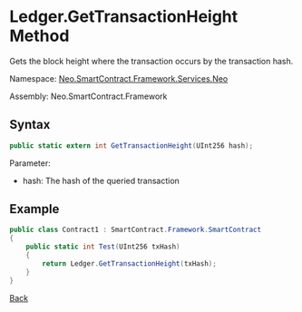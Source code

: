 # Ledger.GetTransactionHeight Method

Gets the block height where the transaction occurs by the transaction hash.

Namespace: [Neo.SmartContract.Framework.Services.Neo](../neo.md)

Assembly: Neo.SmartContract.Framework

## Syntax

```c#
public static extern int GetTransactionHeight(UInt256 hash);
```

Parameter:

- hash: The hash of the queried transaction

## Example

```c#
public class Contract1 : SmartContract.Framework.SmartContract
{
    public static int Test(UInt256 txHash)
    {
        return Ledger.GetTransactionHeight(txHash);
    }
}
```
[Back](../Ledger.md)